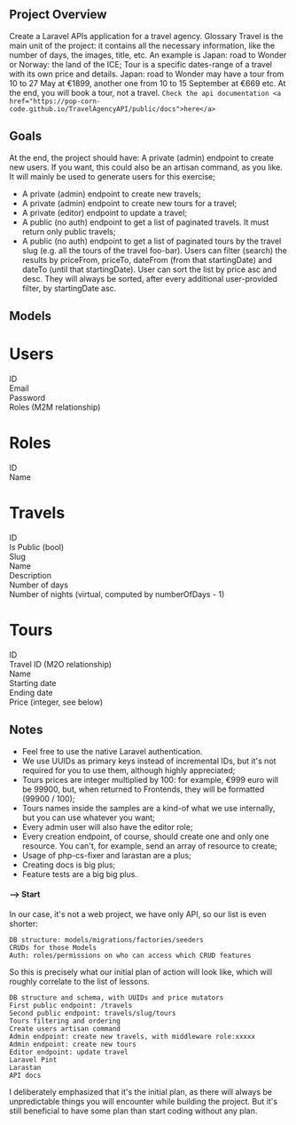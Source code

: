  
## Project Overview
Create a Laravel APIs application for a travel agency.
Glossary
Travel is the main unit of the project: it contains all the necessary information, like the number of days, the images, title, etc. An example is Japan: road to Wonder or Norway: the land of the ICE;
Tour is a specific dates-range of a travel with its own price and details. Japan: road to Wonder may have a tour from 10 to 27 May at €1899, another one from 10 to 15 September at €669 etc. At the end, you will book a tour, not a travel.
`Check the api documentation <a href="https://pop-corn-code.github.io/TravelAgencyAPI/public/docs">here</a>`
## Goals
At the end, the project should have:
A private (admin) endpoint to create new users. If you want, this could also be an artisan command, as you like. It will mainly be used to generate users for this exercise;
* A private (admin) endpoint to create new travels;
* A private (admin) endpoint to create new tours for a travel;
* A private (editor) endpoint to update a travel;
* A public (no auth) endpoint to get a list of paginated travels. It must return only public travels;
* A public (no auth) endpoint to get a list of paginated tours by the travel slug (e.g. all the tours of the travel foo-bar). Users can filter (search) the results by priceFrom, priceTo, dateFrom (from that startingDate) and dateTo (until that startingDate). User can sort the list by price asc and desc. They will always be sorted, after every additional user-provided filter, by startingDate asc.
## Models
# Users
ID<br>
Email<br>
Password<br>
Roles (M2M relationship)
# Roles
ID<br>
Name
# Travels
ID<br>
Is Public (bool)<br>
Slug<br>
Name<br>
Description<br>
Number of days<br>
Number of nights (virtual, computed by numberOfDays - 1)<br>
# Tours
ID<br>
Travel ID (M2O relationship)<br>
Name<br>
Starting date<br>
Ending date<br>
Price (integer, see below)<br>
## Notes
<ul>
    <li>Feel free to use the native Laravel authentication.</li>
    <li>We use UUIDs as primary keys instead of incremental IDs, but it's not required for you to use them, although highly appreciated;</li>
    <li>
Tours prices are integer multiplied by 100: for example, €999 euro will be 99900, but, when returned to Frontends, they will be formatted (99900 / 100);</li>
    <li>
Tours names inside the samples are a kind-of what we use internally, but you can use whatever you want;</li>
    <li>
Every admin user will also have the editor role;</li>
    <li>
Every creation endpoint, of course, should create one and only one resource. You can't, for example, send an array of resource to create;</li>
    <li>
Usage of php-cs-fixer and larastan are a plus;</li>
    <li>
Creating docs is big plus;</li>
    <li>
Feature tests are a big big plus.</li>
</ul>

#### --> Start

In our case, it's not a web project, we have only API, so our list is even shorter:

    DB structure: models/migrations/factories/seeders
    CRUDs for those Models
    Auth: roles/permissions on who can access which CRUD features

So this is precisely what our initial plan of action will look like, which will roughly correlate to the list of lessons.

    DB structure and schema, with UUIDs and price mutators
    First public endpoint: /travels
    Second public endpoint: travels/slug/tours
    Tours filtering and ordering
    Create users artisan command
    Admin endpoint: create new travels, with middleware role:xxxxx
    Admin endpoint: create new tours
    Editor endpoint: update travel
    Laravel Pint
    Larastan
    API docs

I deliberately emphasized that it's the initial plan, as there will always be unpredictable things you will encounter while building the project. But it's still beneficial to have some plan than start coding without any plan.
